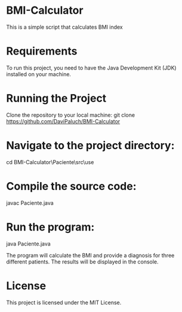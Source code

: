# BMI-Calculator
This is a simple script that calculates BMI index

# Requirements
To run this project, you need to have the Java Development Kit (JDK) installed on your machine.

# Running the Project
Clone the repository to your local machine:
git clone https://github.com/DaviPaluch/BMI-Calculator

# Navigate to the project directory:
cd BMI-Calculator\Paciente\src\use

# Compile the source code:
javac Paciente.java

# Run the program:
java Paciente.java


The program will calculate the BMI and provide a diagnosis for three different patients. The results will be displayed in the console.

# License
This project is licensed under the MIT License.
